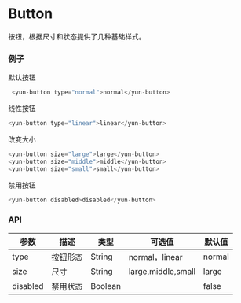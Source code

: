 # Button

按钮，根据尺寸和状态提供了几种基础样式。


### 例子

默认按钮

``` javascript
 <yun-button type="normal">normal</yun-button>
```

线性按钮

``` javascript
<yun-button type="linear">linear</yun-button>
```

改变大小

``` javascript
<yun-button size="large">large</yun-button>
<yun-button size="middle">middle</yun-button>
<yun-button size="small">small</yun-button>
```

禁用按钮

``` javascript
<yun-button disabled>disabled</yun-button>
```

### API

|    参数    |    描述    |    类型    |       可选值    |      默认值   |
|   ----    |   ----     |   ----    |      ----      |     ----     |
|   type    |   按钮形态  |   String  |  normal，linear |    normal    |
|   size    |    尺寸    |   String  |  large,middle,small  |   large  |
| disabled  |   禁用状态  |   Boolean |                |     false    |